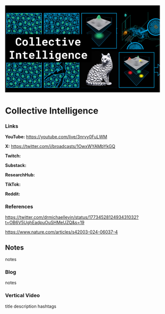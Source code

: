 ![thumbnail](thumbnail.png)

# Collective Intelligence

### Links

**YouTube:** https://youtube.com/live/3nrvy0FuLWM

**X:** https://twitter.com/i/broadcasts/1OwxWYAMbYkGQ

**Twitch:**

**Substack:**

**ResearchHub:**

**TikTok:**

**Reddit:**

### References

https://twitter.com/drmichaellevin/status/1773452812493431032?t=OB6V5UghEadpuOuSHMeUZQ&s=19

https://www.nature.com/articles/s42003-024-06037-4

## Notes

notes

### Blog

notes

### Vertical Video

title
description
hashtags

